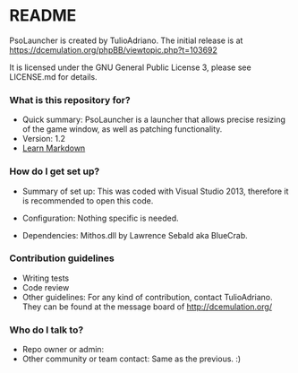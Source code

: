 # README #

PsoLauncher is created by TulioAdriano. The initial release is at https://dcemulation.org/phpBB/viewtopic.php?t=103692

It is licensed under the GNU General Public License 3, please see LICENSE.md for details.

### What is this repository for? ###

* Quick summary:
PsoLauncher is a launcher that allows precise resizing of the game window, as well as patching functionality.
* Version:
1.2
* [Learn Markdown](https://bitbucket.org/tutorials/markdowndemo)

### How do I get set up? ###

* Summary of set up:
This was coded with Visual Studio 2013, therefore it is recommended to open this code.

* Configuration:
Nothing specific is needed.

* Dependencies:
Mithos.dll by Lawrence Sebald aka BlueCrab. 

### Contribution guidelines ###

* Writing tests
* Code review
* Other guidelines:
For any kind of contribution, contact TulioAdriano. They can be found at the message board of http://dcemulation.org/

### Who do I talk to? ###

* Repo owner or admin:
* Other community or team contact:
Same as the previous. :)

